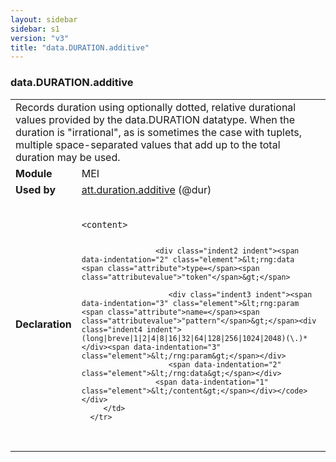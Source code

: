 ```yaml
---
layout: sidebar
sidebar: s1
version: "v3"
title: "data.DURATION.additive"
---
```

<div class="macroSpec">
   <h3 id="data.DURATION.additive">data.DURATION.additive</h3>
   <table class="wovenodd">
      <tr>
         <td colspan="2" class="wovenodd-col2">Records duration using optionally dotted, relative durational values provided by the
            data.DURATION datatype. When the duration is "irrational", as is sometimes the case
            with
            tuplets, multiple space-separated values that add up to the total duration may be
            used.
         </td>
      </tr>
      <tr>
         <td class="wovenodd-col1"><strong>Module</strong></td>
         <td class="wovenodd-col2">MEI</td>
      </tr>
      <tr>
         <td class="wovenodd-col1"><strong>Used by</strong></td>
         <td class="wovenodd-col2">
            <div class="parent"><a class="link_odd_classSpec" href="{{ site.baseurl }}/{{ page.version }}/attribute-classes/att.duration.additive.html">att.duration.additive</a> (@dur)
            </div>
         </td>
      </tr>
      <tr>
         <td class="wovenodd-col1"><strong>Declaration</strong></td>
         <td class="wovenodd-col2">
            <div class="code" xml:space="preserve" data-lang="ODD"><code>
                  <div class="indent1 indent"><span data-indentation="1" class="element">&lt;content&gt;</span>
                     
                     <div class="indent2 indent"><span data-indentation="2" class="element">&lt;rng:data <span class="attribute">type=</span><span class="attributevalue">"token"</span>&gt;</span>
                        
                        <div class="indent3 indent"><span data-indentation="3" class="element">&lt;rng:param <span class="attribute">name=</span><span class="attributevalue">"pattern"</span>&gt;</span><div class="indent4 indent">(long|breve|1|2|4|8|16|32|64|128|256|1024|2048)(\.)*</div><span data-indentation="3" class="element">&lt;/rng:param&gt;</span></div>
                        <span data-indentation="2" class="element">&lt;/rng:data&gt;</span></div>
                     <span data-indentation="1" class="element">&lt;/content&gt;</span></div></code></div>
         </td>
      </tr>
   </table>
</div>